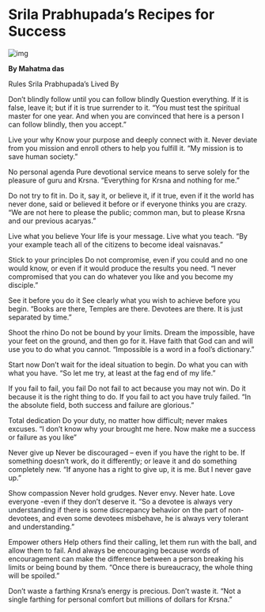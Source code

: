 # Srila Prabhupada’s Recipes for Success

![img](https://i.imgur.com/glSDtEY.jpg)

**By Mahatma das**

Rules Srila Prabhupada’s Lived By

Don’t blindly follow until you can follow blindly
Question everything. If it is false, leave it; but if it is true surrender to it.
“You must test the spiritual master for one year. And when you are convinced that here is a person I can follow blindly, then you accept.”

Live your why
Know your purpose and deeply connect with it. Never deviate from you mission and enroll others to help you fulfill it.
“My mission is to save human society.”

No personal agenda
Pure devotional service means to serve solely for the pleasure of guru and Krsna.
“Everything for Krsna and nothing for me.”

Do not try to fit in.
Do it, say it, or believe it, if it true, even if it the world has never done, said or believed it before or if everyone thinks you are crazy.
“We are not here to please the public; common man, but to please Krsna and our previous acaryas.”

Live what you believe
Your life is your message. Live what you teach.
“By your example teach all of the citizens to become ideal vaisnavas.”

Stick to your principles
Do not compromise, even if you could and no one would know, or even if it would produce the results you need.
“I never compromised that you can do whatever you like and you become my disciple.”

See it before you do it
See clearly what you wish to achieve before you begin.
“Books are there, Temples are there. Devotees are there. It is just separated by time.”

Shoot the rhino
Do not be bound by your limits. Dream the impossible, have your feet on the ground, and then go for it. Have faith that God can and will use you to do what you cannot.
“Impossible is a word in a fool’s dictionary.”

Start now
Don’t wait for the ideal situation to begin. Do what you can with what you have.
“So let me try, at least at the fag end of my life.”

If you fail to fail, you fail
Do not fail to act because you may not win. Do it because it is the right thing to do. If you fail to act you have truly failed.
“In the absolute field, both success and failure are glorious.”

Total dedication
Do your duty, no matter how difficult; never makes excuses.
“I don’t know why your brought me here. Now make me a success or failure as you like”

Never give up
Never be discouraged – even if you have the right to be. If something doesn’t work, do it differently; or leave it and do something completely new.
“If anyone has a right to give up, it is me. But I never gave up.”

Show compassion
Never hold grudges. Never envy. Never hate. Love everyone -even if they don’t deserve it.
“So a devotee is always very understanding if there is some discrepancy behavior on the part of non-devotees, and even some devotees misbehave, he is always very tolerant and understanding.”

Empower others
Help others find their calling, let them run with the ball, and allow them to fail. And always be encouraging because words of encouragement can make the difference between a person breaking his limits or being bound by them.
“Once there is bureaucracy, the whole thing will be spoiled.”

Don’t waste a farthing
Krsna’s energy is precious. Don’t waste it.
“Not a single farthing for personal comfort but millions of dollars for Krsna.”